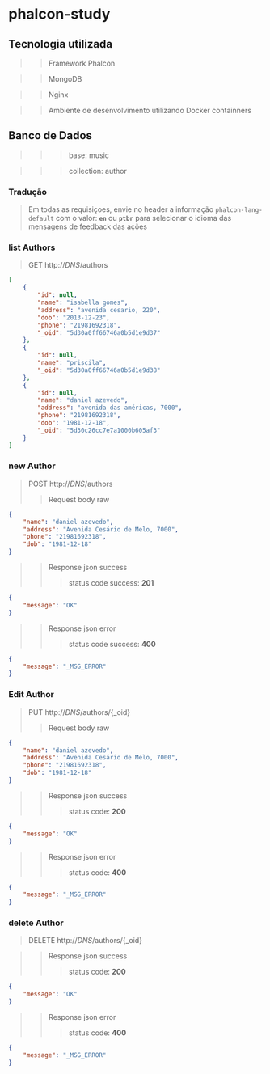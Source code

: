 # phalcon-study

## Tecnologia utilizada

>> Framework Phalcon

>> MongoDB

>> Nginx

>> Ambiente de desenvolvimento utilizando Docker containners

## Banco de Dados
>>> base: music

>>> collection: author


### Tradução
> Em todas as requisiçoes, envie no header a informação `phalcon-lang-default`
com o valor: **`en`** ou **`ptbr`** para selecionar o idioma das mensagens de feedback 
das ações

### list Authors

> GET http://_DNS_/authors

```json  
[
    {
        "id": null,
        "name": "isabella gomes",
        "address": "avenida cesario, 220",
        "dob": "2013-12-23",
        "phone": "21981692318",
        "_oid": "5d30a0ff66746a0b5d1e9d37"
    },
    {
        "id": null,
        "name": "priscila",
        "_oid": "5d30a0ff66746a0b5d1e9d38"
    },
    {
        "id": null,
        "name": "daniel azevedo",
        "address": "avenida das américas, 7000",
        "phone": "21981692318",
        "dob": "1981-12-18",
        "_oid": "5d30c26cc7e7a1000b605af3"
    }
] 
```  

### new Author

> POST http://_DNS_/authors
>> Request body raw
```json  
{
	"name": "daniel azevedo",
	"address": "Avenida Cesário de Melo, 7000",
	"phone": "21981692318",
	"dob": "1981-12-18"
}
```

>> Response json success
>>> status code success: **201**
```json  
{
    "message": "OK"
}
```

>> Response json error
>>> status code success: **400**
```json  
{
    "message": "_MSG_ERROR"
}
```

### Edit Author

> PUT http://_DNS_/authors/{_oid}
>> Request body raw
```json  
{
	"name": "daniel azevedo",
	"address": "Avenida Cesário de Melo, 7000",
	"phone": "21981692318",
	"dob": "1981-12-18"
}
```

>> Response json success
>>> status code: **200**
```json  
{
    "message": "OK"
}
```
>> Response json error
>>> status code: **400**
```json  
{
    "message": "_MSG_ERROR"
}
```

### delete Author

> DELETE http://_DNS_/authors/{_oid}

>> Response json success
>>> status code: **200**
```json  
{
    "message": "OK"
}
```
>> Response json error
>>> status code: **400**
```json  
{
    "message": "_MSG_ERROR"
}
